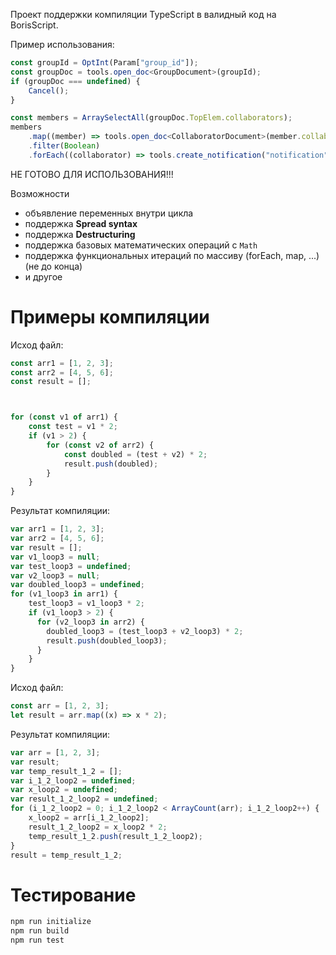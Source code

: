 Проект поддержки компиляции TypeScript в валидный код на BorisScript.

Пример использования:
```ts
const groupId = OptInt(Param["group_id"]);
const groupDoc = tools.open_doc<GroupDocument>(groupId);
if (groupDoc === undefined) {
    Cancel();
}

const members = ArraySelectAll(groupDoc.TopElem.collaborators);
members
    .map((member) => tools.open_doc<CollaboratorDocument>(member.collaborator_id.Value))
    .filter(Boolean)
    .forEach((collaborator) => tools.create_notification("notification", collaborator.DocID, null, null, collaborator.TopElem));
```

НЕ ГОТОВО ДЛЯ ИСПОЛЬЗОВАНИЯ!!!


Возможности
- объявление переменных внутри цикла
- поддержка **Spread syntax**
- поддержка **Destructuring**
- поддержка базовых математических операций с `Math`
- поддержка функциональных итераций по массиву (forEach, map, ...) (не до конца)
- и другое

# Примеры компиляции
Исход файл:
```ts
const arr1 = [1, 2, 3];
const arr2 = [4, 5, 6];
const result = [];



for (const v1 of arr1) {
	const test = v1 * 2;
	if (v1 > 2) {
		for (const v2 of arr2) {
			const doubled = (test + v2) * 2;
			result.push(doubled);
		}
	}
}
```
Результат компиляции:
```js
var arr1 = [1, 2, 3];
var arr2 = [4, 5, 6];
var result = [];
var v1_loop3 = null;
var test_loop3 = undefined;
var v2_loop3 = null;
var doubled_loop3 = undefined;
for (v1_loop3 in arr1) {
	test_loop3 = v1_loop3 * 2;
	if (v1_loop3 > 2) {
	  for (v2_loop3 in arr2) {
		doubled_loop3 = (test_loop3 + v2_loop3) * 2;
		result.push(doubled_loop3);
	  }
	}
}
```

Исход файл:
```ts
const arr = [1, 2, 3];
let result = arr.map((x) => x * 2);
```
Результат компиляции:
```js
var arr = [1, 2, 3];
var result;
var temp_result_1_2 = [];
var i_1_2_loop2 = undefined;
var x_loop2 = undefined;
var result_1_2_loop2 = undefined;
for (i_1_2_loop2 = 0; i_1_2_loop2 < ArrayCount(arr); i_1_2_loop2++) {
	x_loop2 = arr[i_1_2_loop2];
	result_1_2_loop2 = x_loop2 * 2;
	temp_result_1_2.push(result_1_2_loop2);
}
result = temp_result_1_2;
```
# Тестирование
```sh
npm run initialize
npm run build
npm run test
```